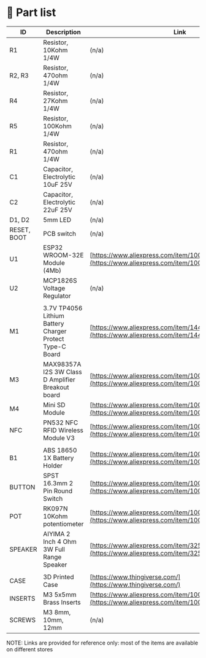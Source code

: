 # :wrench: Part list

| ID | Description | Link | 
|--|--|--|
| R1 | Resistor, 10Kohm 1/4W | (n/a)
| R2, R3 | Resistor, 470ohm 1/4W | (n/a)
| R4 | Resistor, 27Kohm 1/4W | (n/a)
| R5 | Resistor, 100Kohm 1/4W | (n/a)
| R1 | Resistor, 470ohm 1/4W | (n/a)
| C1 | Capacitor, Electrolytic 10uF 25V | (n/a)
| C2 | Capacitor, Electrolytic 22uF 25V | (n/a)
| D1, D2 | 5mm LED | (n/a)
| RESET, BOOT | PCB switch | (n/a)
| U1 | ESP32 WROOM-32E Module (4Mb) | [https://www.aliexpress.com/item/1005002032158386.html](https://www.aliexpress.com/item/1005002032158386.html)
| U2 | MCP1826S Voltage Regulator | (n/a)
||||
| M1 | 3.7V TP4056 Lithium Battery Charger Protect Type-C Board | [https://www.aliexpress.com/item/1445006612.html](https://www.aliexpress.com/item/1445006612.html)
| M3 | MAX98357A I2S 3W Class D Amplifier Breakout board | [https://www.aliexpress.com/item/1005006209483760.html](https://www.aliexpress.com/item/1005006209483760.html)
| M4 | Mini SD Module | [https://www.aliexpress.com/item/1005001861949506.html](https://www.aliexpress.com/item/1005001861949506.html)
| NFC | PN532 NFC RFID Wireless Module V3 | [https://www.aliexpress.com/item/1005001792108376.html](https://www.aliexpress.com/item/1005001792108376.html)
||||
| B1 | ABS 18650 1X Battery Holder | [https://www.aliexpress.com/item/1005001991113047.html](https://www.aliexpress.com/item/1005001991113047.html)
| BUTTON | SPST 16.3mm 2 Pin Round Switch  | [https://www.aliexpress.com/item/1005002032158386.html](https://www.aliexpress.com/item/1005005559022429.html)
| POT | RK097N 10Kohm potentiometer  | [https://www.aliexpress.com/item/1005001417073667.html](https://www.aliexpress.com/item/1005001417073667.html)
| SPEAKER | AIYIMA 2 Inch 4 Ohm 3W Full Range Speaker | [https://www.aliexpress.com/item/32593991938.html](https://www.aliexpress.com/item/32593991938.html)
||||
| CASE | 3D Printed Case | [https://www.thingiverse.com/](https://www.thingiverse.com/)
| INSERTS | M3 5x5mm Brass Inserts  | [https://www.aliexpress.com/item/1005003582355741.html](https://www.aliexpress.com/item/1005003582355741.html)
| SCREWS | M3 8mm, 10mm, 12mm | (n/a)

NOTE: Links are provided for reference only: most of the items are available on different stores
